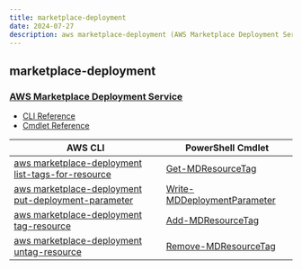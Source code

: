 ```yaml
---
title: marketplace-deployment
date: 2024-07-27
description: aws marketplace-deployment (AWS Marketplace Deployment Service) command/cmdlet list.
---
```


## marketplace-deployment

### [AWS Marketplace Deployment Service](https://aws.amazon.com/marketplace/)

* [CLI Reference](https://awscli.amazonaws.com/v2/documentation/api/latest/reference/marketplace-deployment/index.html)
* [Cmdlet Reference](https://docs.aws.amazon.com/powershell/latest/reference/items/MarketplaceDeployment_cmdlets.html)

|AWS CLI|PowerShell Cmdlet|
|----|----|
|[aws marketplace-deployment list-tags-for-resource](https://awscli.amazonaws.com/v2/documentation/api/latest/reference/marketplace-deployment/list-tags-for-resource.html)|[Get-MDResourceTag](https://docs.aws.amazon.com/powershell/latest/reference/items/Get-MDResourceTag.html)|
|[aws marketplace-deployment put-deployment-parameter](https://awscli.amazonaws.com/v2/documentation/api/latest/reference/marketplace-deployment/put-deployment-parameter.html)|[Write-MDDeploymentParameter](https://docs.aws.amazon.com/powershell/latest/reference/items/Write-MDDeploymentParameter.html)|
|[aws marketplace-deployment tag-resource](https://awscli.amazonaws.com/v2/documentation/api/latest/reference/marketplace-deployment/tag-resource.html)|[Add-MDResourceTag](https://docs.aws.amazon.com/powershell/latest/reference/items/Add-MDResourceTag.html)|
|[aws marketplace-deployment untag-resource](https://awscli.amazonaws.com/v2/documentation/api/latest/reference/marketplace-deployment/untag-resource.html)|[Remove-MDResourceTag](https://docs.aws.amazon.com/powershell/latest/reference/items/Remove-MDResourceTag.html)|

